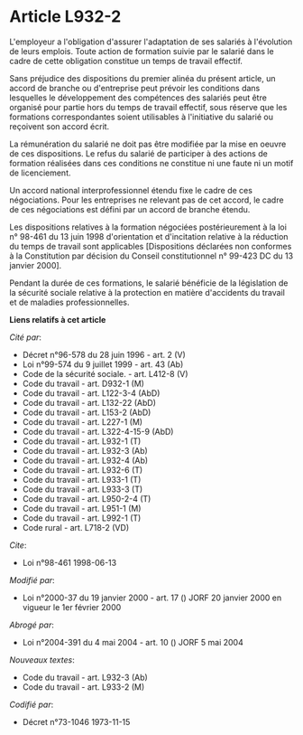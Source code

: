# Article L932-2

L'employeur a l'obligation d'assurer l'adaptation de ses salariés à l'évolution de leurs emplois. Toute action de formation
suivie par le salarié dans le cadre de cette obligation constitue un temps de travail effectif.

Sans préjudice des dispositions du premier alinéa du présent article, un accord de branche ou d'entreprise peut prévoir les
conditions dans lesquelles le développement des compétences des salariés peut être organisé pour partie hors du temps de
travail effectif, sous réserve que les formations correspondantes soient utilisables à l'initiative du salarié ou reçoivent
son accord écrit.

La rémunération du salarié ne doit pas être modifiée par la mise en oeuvre de ces dispositions. Le refus du salarié de
participer à des actions de formation réalisées dans ces conditions ne constitue ni une faute ni un motif de licenciement.

Un accord national interprofessionnel étendu fixe le cadre de ces négociations. Pour les entreprises ne relevant pas de cet
accord, le cadre de ces négociations est défini par un accord de branche étendu.

Les dispositions relatives à la formation négociées postérieurement à la loi n° 98-461 du 13 juin 1998 d'orientation et
d'incitation relative à la réduction du temps de travail sont applicables [Dispositions déclarées non conformes à la
Constitution par décision du Conseil constitutionnel n° 99-423 DC du 13 janvier 2000].

Pendant la durée de ces formations, le salarié bénéficie de la législation de la sécurité sociale relative à la protection en
matière d'accidents du travail et de maladies professionnelles.

**Liens relatifs à cet article**

_Cité par_:

  - Décret n°96-578 du 28 juin 1996 - art. 2 (V)
  - Loi n°99-574 du 9 juillet 1999 - art. 43 (Ab)
  - Code de la sécurité sociale. - art. L412-8 (V)
  - Code du travail - art. D932-1 (M)
  - Code du travail - art. L122-3-4 (AbD)
  - Code du travail - art. L132-22 (AbD)
  - Code du travail - art. L153-2 (AbD)
  - Code du travail - art. L227-1 (M)
  - Code du travail - art. L322-4-15-9 (AbD)
  - Code du travail - art. L932-1 (T)
  - Code du travail - art. L932-3 (Ab)
  - Code du travail - art. L932-4 (Ab)
  - Code du travail - art. L932-6 (T)
  - Code du travail - art. L933-1 (T)
  - Code du travail - art. L933-3 (T)
  - Code du travail - art. L950-2-4 (T)
  - Code du travail - art. L951-1 (M)
  - Code du travail - art. L992-1 (T)
  - Code rural - art. L718-2 (VD)

_Cite_:

  - Loi n°98-461 1998-06-13

_Modifié par_:

  - Loi n°2000-37 du 19 janvier 2000 - art. 17 () JORF 20 janvier 2000 en vigueur le 1er février 2000

_Abrogé par_:

  - Loi n°2004-391 du 4 mai 2004 - art. 10 () JORF 5 mai 2004

_Nouveaux textes_:

  - Code du travail - art. L932-3 (Ab)
  - Code du travail - art. L933-2 (M)

_Codifié par_:

  - Décret n°73-1046 1973-11-15
